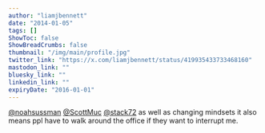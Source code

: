 ```yaml
---
author: "liamjbennett"
date: "2014-01-05"
tags: []
ShowToc: false
ShowBreadCrumbs: false
thumbnail: "/img/main/profile.jpg"
twitter_link: "https://x.com/liamjbennett/status/419935433733468160"
mastodon_link: ""
bluesky_link: ""
linkedin_link: ""
expiryDate: "2016-01-01"
---
```


[@noahsussman](https://x.com/noahsussman) [@ScottMuc](https://x.com/ScottMuc) [@stack72](https://x.com/stack72) as well as changing mindsets it also means ppl have to walk around the office if they want to interrupt me.

